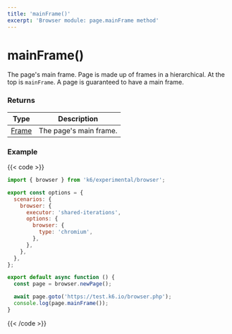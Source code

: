 ```yaml
---
title: 'mainFrame()'
excerpt: 'Browser module: page.mainFrame method'
---
```


# mainFrame()

The page's main frame. Page is made up of frames in a hierarchical. At the top is `mainFrame`. A page is guaranteed to have a main frame.

### Returns

| Type                                                                                            | Description            |
| ----------------------------------------------------------------------------------------------- | ---------------------- |
| [Frame](https://grafana.com/docs/k6/<K6_VERSION>/javascript-api/k6-experimental/browser/frame/) | The page's main frame. |

### Example

{{< code >}}

```javascript
import { browser } from 'k6/experimental/browser';

export const options = {
  scenarios: {
    browser: {
      executor: 'shared-iterations',
      options: {
        browser: {
          type: 'chromium',
        },
      },
    },
  },
};

export default async function () {
  const page = browser.newPage();

  await page.goto('https://test.k6.io/browser.php');
  console.log(page.mainFrame());
}
```

{{< /code >}}
